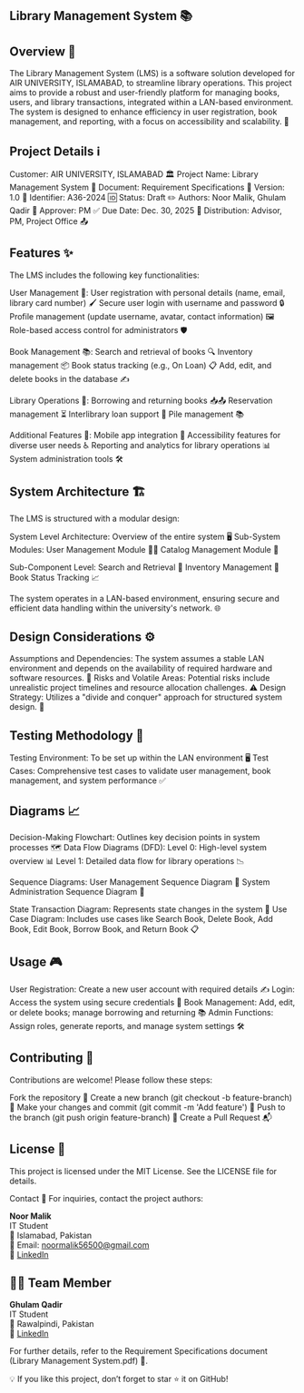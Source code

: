 ## Library Management System 📚

## Overview 🌟
The Library Management System (LMS) is a software solution developed for AIR UNIVERSITY, ISLAMABAD, to streamline library operations. This project aims to provide a robust and user-friendly platform for managing books, users, and library transactions, integrated within a LAN-based environment. The system is designed to enhance efficiency in user registration, book management, and reporting, with a focus on accessibility and scalability. 🚀


## Project Details ℹ️
Customer: AIR UNIVERSITY, ISLAMABAD 🏛️
Project Name: Library Management System 📖
Document: Requirement Specifications 📝
Version: 1.0 🔢
Identifier: A36-2024 🆔
Status: Draft ✏️
Authors: Noor Malik, Ghulam Qadir 👥
Approver: PM ✅
Due Date: Dec. 30, 2025 📅
Distribution: Advisor, PM, Project Office 📤

## Features ✨
The LMS includes the following key functionalities:

User Management 👤:
User registration with personal details (name, email, library card number) 🖌️
Secure user login with username and password 🔒
Profile management (update username, avatar, contact information) 🖼️
Role-based access control for administrators 🛡️


Book Management 📚:
Search and retrieval of books 🔍
Inventory management 📦
Book status tracking (e.g., On Loan) 📋
Add, edit, and delete books in the database ✍️


Library Operations 🏢:
Borrowing and returning books 📥📤
Reservation management ⏳
Interlibrary loan support 🤝
Pile management 📚


Additional Features 🌈:
Mobile app integration 📱
Accessibility features for diverse user needs ♿
Reporting and analytics for library operations 📊 
System administration tools 🛠️



## System Architecture 🏗️
The LMS is structured with a modular design:

System Level Architecture: Overview of the entire system 🖥️
Sub-System Modules:
User Management Module 👩‍💼
Catalog Management Module 📖


Sub-Component Level:
Search and Retrieval 🔎
Inventory Management 📑
Book Status Tracking 📈



The system operates in a LAN-based environment, ensuring secure and efficient data handling within the university's network. 🌐

## Design Considerations ⚙️

Assumptions and Dependencies: The system assumes a stable LAN environment and depends on the availability of required hardware and software resources. 🔌
Risks and Volatile Areas: Potential risks include unrealistic project timelines and resource allocation challenges. ⚠️
Design Strategy: Utilizes a "divide and conquer" approach for structured system design. 🧩

## Testing Methodology 🧪

Testing Environment: To be set up within the LAN environment 🖥️
Test Cases: Comprehensive test cases to validate user management, book management, and system performance ✅

## Diagrams 📈

Decision-Making Flowchart: Outlines key decision points in system processes 🗺️
Data Flow Diagrams (DFD):
Level 0: High-level system overview 📊
Level 1: Detailed data flow for library operations 📉


Sequence Diagrams:
User Management Sequence Diagram 🔄
System Administration Sequence Diagram 🔧


State Transaction Diagram: Represents state changes in the system 🔄
Use Case Diagram: Includes use cases like Search Book, Delete Book, Add Book, Edit Book, Borrow Book, and Return Book 📋

## Usage 🎮

User Registration: Create a new user account with required details ✍️
Login: Access the system using secure credentials 🔑
Book Management: Add, edit, or delete books; manage borrowing and returning 📚
Admin Functions: Assign roles, generate reports, and manage system settings 🛠️

## Contributing 🤝
Contributions are welcome! Please follow these steps:

Fork the repository 🍴
Create a new branch (git checkout -b feature-branch) 🌿
Make your changes and commit (git commit -m 'Add feature') 💾
Push to the branch (git push origin feature-branch) 🚀
Create a Pull Request 📬

## License 📜
This project is licensed under the MIT License. See the LICENSE file for details.

Contact 📧
For inquiries, contact the project authors:

**Noor Malik**  
IT Student  
📍 Islamabad, Pakistan  
📧 Email: noormalik56500@gmail.com  
🔗 [LinkedIn](https://www.linkedin.com/in/noormalik56500/)

## 👩‍💻 Team Member
 **Ghulam Qadir**  
 IT Student  
📍 Rawalpindi, Pakistan  
📧 [LinkedIn](https://www.linkedin.com/in/ghulam-qadir-07a982365/)

For further details, refer to the Requirement Specifications document (Library Management System.pdf) 📄.


💡 If you like this project, don’t forget to star ⭐ it on GitHub!
